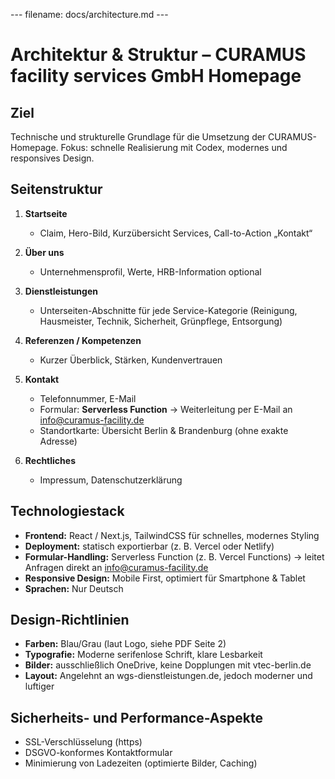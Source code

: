 --- filename: docs/architecture.md ---

# Architektur & Struktur – CURAMUS facility services GmbH Homepage

## Ziel

Technische und strukturelle Grundlage für die Umsetzung der CURAMUS-Homepage.
Fokus: schnelle Realisierung mit Codex, modernes und responsives Design.

## Seitenstruktur

1. **Startseite**

   * Claim, Hero-Bild, Kurzübersicht Services, Call-to-Action „Kontakt“
2. **Über uns**

   * Unternehmensprofil, Werte, HRB-Information optional
3. **Dienstleistungen**

   * Unterseiten-Abschnitte für jede Service-Kategorie (Reinigung, Hausmeister, Technik, Sicherheit, Grünpflege, Entsorgung)
4. **Referenzen / Kompetenzen**

   * Kurzer Überblick, Stärken, Kundenvertrauen
5. **Kontakt**

   * Telefonnummer, E-Mail
   * Formular: **Serverless Function** → Weiterleitung per E-Mail an [info@curamus-facility.de](mailto:info@curamus-facility.de)
   * Standortkarte: Übersicht Berlin & Brandenburg (ohne exakte Adresse)
6. **Rechtliches**

   * Impressum, Datenschutzerklärung

## Technologiestack

* **Frontend:** React / Next.js, TailwindCSS für schnelles, modernes Styling
* **Deployment:** statisch exportierbar (z. B. Vercel oder Netlify)
* **Formular-Handling:** Serverless Function (z. B. Vercel Functions) → leitet Anfragen direkt an [info@curamus-facility.de](mailto:info@curamus-facility.de)
* **Responsive Design:** Mobile First, optimiert für Smartphone & Tablet
* **Sprachen:** Nur Deutsch

## Design-Richtlinien

* **Farben:** Blau/Grau (laut Logo, siehe PDF Seite 2)
* **Typografie:** Moderne serifenlose Schrift, klare Lesbarkeit
* **Bilder:** ausschließlich OneDrive, keine Dopplungen mit vtec-berlin.de
* **Layout:** Angelehnt an wgs-dienstleistungen.de, jedoch moderner und luftiger

## Sicherheits- und Performance-Aspekte

* SSL-Verschlüsselung (https)
* DSGVO-konformes Kontaktformular
* Minimierung von Ladezeiten (optimierte Bilder, Caching)

